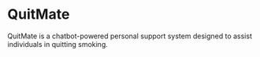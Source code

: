 # QuitMate
QuitMate is a chatbot-powered personal support system designed to assist individuals in quitting smoking. 
